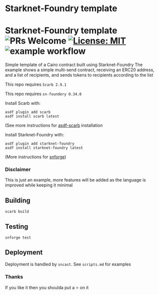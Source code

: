 # Starknet-Foundry template

# Starknet-Foundry template ![PRs Welcome](https://img.shields.io/badge/PRs-welcome-green.svg) [![License: MIT](https://img.shields.io/badge/License-MIT-yellow.svg)](https://github.com/amanusk/starknet-foundry-template/blob/main/LICENSE) ![example workflow](https://github.com/amanusk/starknet-foundry-template/actions/workflows/scarb.yml/badge.svg)

Simple template of a Cairo contract built using Starknet-Foundry
The example shows a simple multi-send contract, receiving an ERC20 address, and a list of recipients, and sends tokens to recipients according to the list

This repo requires `Scarb 2.9.1`

This repo requires `sn-foundery 0.34.0`

Install Scarb with:

```
asdf plugin add scarb
asdf install scarb latest
```

(See more instructions for [asdf-scarb](https://github.com/software-mansion/asdf-scarb) installation

Install Starknet-Foundry with:

```
asdf plugin add starknet-foundry
asdf install starknet-foundry latest

```

(More instructions for [snforge](https://github.com/foundry-rs/starknet-foundry))

### Disclaimer

This is just an example, more features will be added as the language is improved while keeping it minimal

## Building

```
scarb build
```

## Testing

```
snforge test
```

## Deployment

Deployment is handled by `sncast`. See `scripts.md` for examples

### Thanks

If you like it then you shoulda put a ⭐ on it
